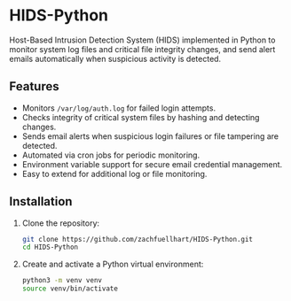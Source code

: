 # HIDS-Python

Host-Based Intrusion Detection System (HIDS) implemented in Python to monitor system log files and critical file integrity changes, and send alert emails automatically when suspicious activity is detected.

## Features

- Monitors `/var/log/auth.log` for failed login attempts.
- Checks integrity of critical system files by hashing and detecting changes.
- Sends email alerts when suspicious login failures or file tampering are detected.
- Automated via cron jobs for periodic monitoring.
- Environment variable support for secure email credential management.
- Easy to extend for additional log or file monitoring.

## Installation

1. Clone the repository:
   ```bash
   git clone https://github.com/zachfuellhart/HIDS-Python.git
   cd HIDS-Python

2. Create and activate a Python virtual environment:
   ```bash
   python3 -m venv venv
   source venv/bin/activate
